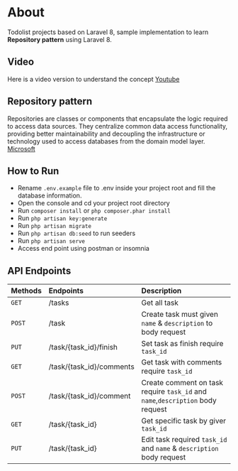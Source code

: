 # About
Todolist projects based on Laravel 8, sample implementation to learn **Repository pattern** using Laravel 8. 

## Video 
Here is a video version to understand the concept [Youtube](https://youtu.be/BgQx3xbuOQE)

## Repository pattern
Repositories are classes or components that encapsulate the logic required to access data sources. They centralize common data access functionality, providing better maintainability and decoupling the infrastructure or technology used to access databases from the domain model layer. [Microsoft](https://docs.microsoft.com/en-us/dotnet/architecture/microservices/microservice-ddd-cqrs-patterns/infrastructure-persistence-layer-design) 

## How to Run 
- Rename `.env.example` file to .env inside your project root and fill the database information.
- Open the console and cd your project root directory
- Run `composer install` or `php composer.phar install`
- Run `php artisan key:generate`
- Run `php artisan migrate`
- Run `php artisan db:seed` to run seeders
- Run `php artisan serve`
- Access end point using postman or insomnia


## API Endpoints
| Methods        | Endpoints      | Description|
| :------------- | :---------- | :----------- |
|  `GET` | /tasks  | Get all task    |
| `POST`  | /task | Create task must given `name` & `description` to body request |
| `PUT`  | /task/{task_id}/finish | Set task as finish require `task_id` |
|  `GET` |/task/{task_id}/comments   |  Get task with comments require `task_id`   |
| `POST`  | /task/{task_id}/comment | Create comment on task require `task_id` and `name`,`description` body request  |
|  `GET` | /task/{task_id}  | Get specific task by giver `task_id`   |
| `PUT`  | /task/{task_id} | Edit task required `task_id` and `name` & `description` body request  |
